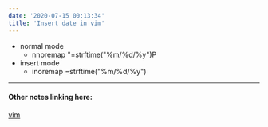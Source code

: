 ```yaml
---
date: '2020-07-15 00:13:34'
title: 'Insert date in vim'
---
```

* normal mode
  * nnoremap <F4> "=strftime("%m/%d/%y")<CR>P
* insert mode
  * inoremap <F4> <C-R>=strftime("%m/%d/%y")<CR>

---
#### Other notes linking here:

[vim](/vim)
